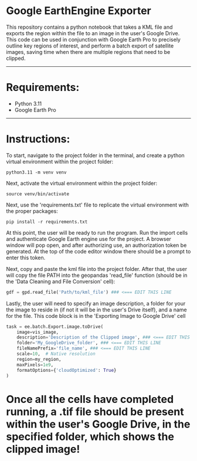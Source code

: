 # Google EarthEngine Exporter

This repository contains a python notebook that takes a KML file and exports the region within the file to an image in the user's Google Drive. This code can be used in conjunction with Google Earth Pro to precisely outline key regions of interest, and perform a batch export of satellite images, saving time when there are multiple regions that need to be clipped.

---
# Requirements:
- Python 3.11
- Google Earth Pro
---
# Instructions:
To start, navigate to the project folder in the terminal, and create a python virtual environment within the project folder:
```
python3.11 -m venv venv
```
Next, activate the virtual environment within the project folder:
```
source venv/bin/activate
```

Next, use the 'requirements.txt' file to replicate the virtual environment with the proper packages:
```
pip install -r requirements.txt
```
At this point, the user will be ready to run the program. Run the import cells and authenticate Google Earth engine use for the project. A browser window will pop open, and after authorizing use, an authorization token be generated. At the top of the code editor window there should be a prompt to enter this token.

Next, copy and paste the kml file into the project folder.
After that, the user will copy the file PATH into the geopandas 'read_file' function (should be in the 'Data Cleaning and File Conversion' cell):
```python
gdf = gpd.read_file('Path/to/kml_file') ### <=== EDIT THIS LINE
```


Lastly, the user will need to specify an image description, a folder for your the image to reside in (if not it will be in the user's Drive itself), and a name for the file. This code block is in the 'Exporting Image to Google Drive' cell

```python
task = ee.batch.Export.image.toDrive(
    image=vis_image,
    description='Description of the Clipped image', ### <=== EDIT THIS LINE
    folder='My_GoogleDrive_folder', ### <=== EDIT THIS LINE
    fileNamePrefix='file_name', ### <=== EDIT THIS LINE
    scale=10,  # Native resolution
    region=my_region,
    maxPixels=1e9,
    formatOptions={'cloudOptimized': True}
)
```
# Once all the cells have completed running, a .tif file should be present within the user's Google Drive, in the specified folder, which shows the clipped image!

